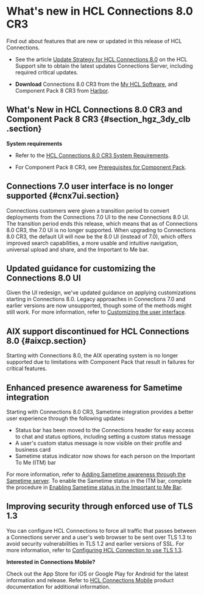 # What's new in HCL Connections 8.0 CR3

Find out about features that are new or updated in this release of HCL Connections.

-   See the article [Update Strategy for HCL Connections 8.0](https://support.hcltechsw.com/csm?id=kb_article&sysparm_article=KB0101180) on the HCL Support site to obtain the latest updates Connections Server, including required critical updates.

-   **Download** Connections 8.0 CR3 from the [My HCL Software](https://my.hcltechsw.com/), and Component Pack 8 CR3 from [Harbor](https://hclcr.io/harbor/projects/15/repositories).


## What's New in HCL Connections 8.0 CR3 and Component Pack 8 CR3 {#section_hgz_3dy_clb .section}

**System requirements**

-   Refer to the [HCL Connections 8.0 CR3 System Requirements](https://support.hcltechsw.com/csm?id=kb_article&sysparm_article=KB0105966).

-   For Component Pack 8 CR3, see [Prerequisites for Component Pack](https://pages.git.cwp.pnp-hcl.com/CWPdoc/Connections-MkDocs/v8-cr3/admin/install/cp_prereqs.html).

## Connections 7.0 user interface is no longer supported {#cnx7ui.section}

Connections customers were given a transition period to convert deployments from the Connections 7.0 UI to the new Connections 8.0 UI. The transition period ends this release, which means that as of Connections 8.0 CR3, the 7.0 UI is no longer supported. When upgrading to Connections 8.0 CR3, the default UI will now be the 8.0 UI (instead of 7.0), which offers improved search capabilities, a more usable and intuitive navigation, universal upload and share, and the Important to Me bar.

## Updated guidance for customizing the Connections 8.0 UI

Given the UI redesign, we've updated guidance on applying customizations starting in Connections 8.0. Legacy approaches in Connections 7.0 and earlier versions are now unsupported, though some of the methods might still work. For more information, refer to [Customizing the user interface](../customize/t_admin_common_customize_main.md).

## AIX support discontinued for HCL Connections 8.0 {#aixcp.section}

Starting with Connections 8.0, the AIX operating system is no longer supported due to limitations with Component Pack that result in failures for critical features.

## Enhanced presence awareness for Sametime integration

Starting with Connections 8.0 CR3, Sametime integration provides a better user experience through the following updates:

- Status bar has been moved to the Connections header for easy access to chat and status options, including setting a custom status message
- A user's custom status message is now visible on their profile and business card
- Sametime status indicator now shows for each person on the Important To Me (ITM) bar

For more information, refer to [Adding Sametime awareness through the Sametime server](../admin/t_admin_common_add_st_awareness_via_proxy.md). To enable the Sametime status in the ITM bar, complete the procedure in [Enabling Sametime status in the Important to Me Bar](../admin/t_admin_common_enable_st_status.md). 

## Improving security through enforced use of TLS 1.3

You can configure HCL Connections to force all traffic that passes between a Connections server and a user's web browser to be sent over TLS 1.3 to avoid security vulnerabilities in TLS 1.2 and earlier versions of SSL. For more information, refer to [Configuring HCL Connection to use TLS 1.3](../../admin/secure/t_secure_tls_v13_overview.md).


**Interested in Connections Mobile?**

Check out the App Store for iOS or Google Play for Android for the latest information and release. Refer to [HCL Connections Mobile](https://help.hcltechsw.com/connectionsmobile/index.html) product documentation for additional information.

